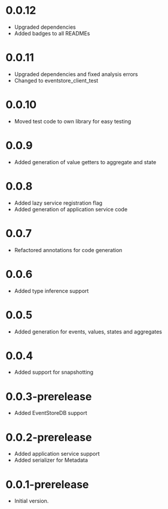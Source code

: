 # 0.0.12
- Upgraded dependencies
- Added badges to all READMEs

# 0.0.11
- Upgraded dependencies and fixed analysis errors
- Changed to eventstore_client_test

# 0.0.10
- Moved test code to own library for easy testing

# 0.0.9
- Added generation of value getters to aggregate and state

# 0.0.8
- Added lazy service registration flag
- Added generation of application service code

# 0.0.7
- Refactored annotations for code generation

# 0.0.6
- Added type inference support

# 0.0.5
- Added generation for events, values, states and aggregates

# 0.0.4
- Added support for snapshotting

# 0.0.3-prerelease
- Added EventStoreDB support

# 0.0.2-prerelease
- Added application service support
- Added serializer for Metadata

# 0.0.1-prerelease
- Initial version.
